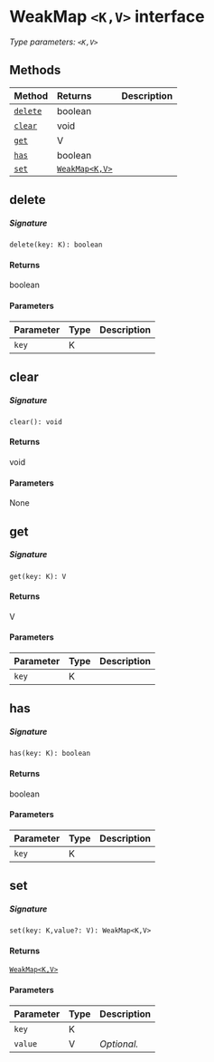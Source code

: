 # WeakMap `<K,V>` interface



_Type parameters: `<K,V>`_









## Methods

| Method	   |  Returns	| Description|
|:-------------|:-------|:-----------|
|[`delete`](#delete~hwgq9)      | boolean |  |
|[`clear`](#clear~n1pq9)      | void |  |
|[`get`](#get~xkvg9)      | V |  |
|[`has`](#has~mnoc9)      | boolean |  |
|[`set`](#set~9zym9)      | [`WeakMap<K,V>`](WeakMap.md) |  |



## delete



##### Signature
`delete(key: K): boolean`

#### Returns
boolean

#### Parameters


| Parameter	   | Type    | Description |
|:-------------|:---------------|:------------|
| `key`    | K |  |


## clear



##### Signature
`clear(): void`

#### Returns
void

#### Parameters
None


## get



##### Signature
`get(key: K): V`

#### Returns
V

#### Parameters


| Parameter	   | Type    | Description |
|:-------------|:---------------|:------------|
| `key`    | K |  |


## has



##### Signature
`has(key: K): boolean`

#### Returns
boolean

#### Parameters


| Parameter	   | Type    | Description |
|:-------------|:---------------|:------------|
| `key`    | K |  |


## set



##### Signature
`set(key: K,value?: V): WeakMap<K,V>`

#### Returns
[`WeakMap<K,V>`](WeakMap.md)

#### Parameters


| Parameter	   | Type    | Description |
|:-------------|:---------------|:------------|
| `key`    | K |  |
| `value`    | V | _Optional._ |

